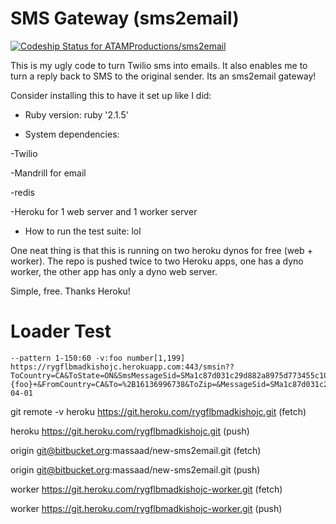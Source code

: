 # SMS Gateway (sms2email)
[ ![Codeship Status for ATAMProductions/sms2email](https://codeship.com/projects/e3a7e130-c07e-0132-2aed-266352fa3a31/status?branch=master)](https://codeship.com/projects/73270)

This is my ugly code to turn Twilio sms into emails. It also enables me to turn a reply back to SMS to the original sender. Its an sms2email gateway!

Consider installing this to have it set up like I did:

* Ruby version: ruby '2.1.5'

* System dependencies: 
 
-Twilio

-Mandrill for email

-redis

-Heroku for 1 web server and 1 worker server 

* How to run the test suite: lol
 
One neat thing is that this is running on two heroku dynos for free (web + worker). 
The repo is pushed twice to two Heroku apps, one has a dyno worker, the other app has only a dyno web server.

Simple, free. 
Thanks Heroku!


# Loader Test
```
--pattern 1-150:60 -v:foo number[1,199] https://rygflbmadkishojc.herokuapp.com:443/smsin??ToCountry=CA&ToState=ON&SmsMessageSid=SMa1c87d031c29d882a8975d773455c107&NumMedia=0&ToCity=OTTAWA&FromZip=&SmsSid=SMa1c87d031c29d882a8975d773455c107&FromState=ON&SmsStatus=received&FromCity=OTTAWA&Body=Test#{foo}+&FromCountry=CA&To=%2B16136996738&ToZip=&MessageSid=SMa1c87d031c29d882a8975d773455c107&AccountSid=&From=%2B16138584587&ApiVersion=2010-04-01
```

 git remote -v
heroku  https://git.heroku.com/rygflbmadkishojc.git (fetch)

heroku  https://git.heroku.com/rygflbmadkishojc.git (push)

origin  git@bitbucket.org:massaad/new-sms2email.git (fetch)

origin  git@bitbucket.org:massaad/new-sms2email.git (push)

worker  https://git.heroku.com/rygflbmadkishojc-worker.git (fetch)

worker  https://git.heroku.com/rygflbmadkishojc-worker.git (push)
